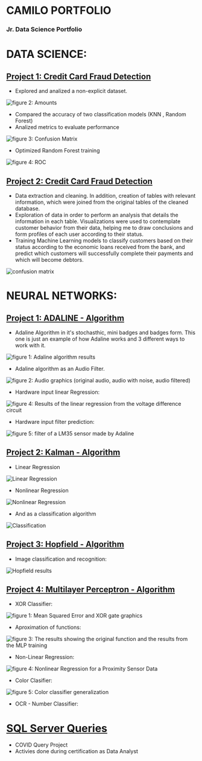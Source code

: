 # CAMILO PORTFOLIO
### Jr. Data Science Portfolio

# DATA SCIENCE:
## [Project 1: Credit Card Fraud Detection](https://github.com/Camiloalejan/CreditCardFraudDetection_DataScienceProject)

- Explored and analized a non-explicit dataset.

![_figure 2: Amounts_](/images/amounts.png)

- Compared the accuracy of two classification models (KNN , Random Forest)
- Analized metrics to evaluate performance

![_figure 3: Confusion Matrix_](/images/cm.png)

- Optimized Random Forest training

![_figure 4: ROC_](/images/ROC.png)

## [Project 2: Credit Card Fraud Detection](https://github.com/Camiloalejan/PKDD99_ClasificadorDeClientes_DataScience_Project)
- Data extraction and cleaning. In addition, creation of tables with relevant information, which were joined from the original tables of the cleaned database.
- Exploration of data in order to perform an analysis that details the information in each table. Visualizations were used to contemplate customer behavior from their data, helping me to draw conclusions and form profiles of each user according to their status.
- Training Machine Learning models to classify customers based on their status according to the economic loans received from the bank, and predict which customers will successfully complete their payments and which will become debtors.

![_confusion matrix_](/images/confusion%20matrix.png)

# NEURAL NETWORKS:
## [Project 1: ADALINE - Algorithm](https://github.com/Camiloalejan/ADALINE-Algorithm-and-Practical-Examples)
- Adaline Algorithm in it's stochasthic, mini badges and badges form. This one is just an example of how Adaline works and 3 different ways to work with it.

![_figure 1: Adaline algorithm results_](/images/Adaline_results.png)

- Adaline algorithm as an Audio Filter.

![_figure 2: Audio graphics (original audio, audio with noise, audio filtered)_](/images/Adaline_Audio_Filter_results.png)

- Hardware input linear Regression:

![_figure 4: Results of the linear regression from the voltage difference circuit_](/images/Adaline_DV_results.png)

- Hardware input filter prediction:

![_figure 5: filter of a LM35 sensor made by Adaline_](/images/Adaline_LM35_results.png)

## [Project 2: Kalman - Algorithm](https://github.com/Camiloalejan/Kalman-Algorithm)
- Linear Regression

![Linear Regression](/images/regLin.png)

- Nonlinear Regression

![Nonlinear Regression](/images/regNoLin.png)

- And as a classification algorithm

![Classification](/images/clasi.png)

## [Project 3: Hopfield - Algorithm](https://github.com/Camiloalejan/Hopfield-Algorithm)
- Image classification and recognition:

![Hopfield results](/images/Hopfield_results.png)


## [Project 4: Multilayer Perceptron - Algorithm](https://github.com/Camiloalejan/Multilayer-Perceptron-Practical-Examples-)
- XOR Classifier:

![_figure 1: Mean Squared Error and XOR gate graphics_](/images/MLP_XOR_results.png)

- Aproximation of functions:

![_figure 3: The results showing the original function and the results from the MLP training_](/images/MLP_Aproximation_of_Functions_results.png)

- Non-Linear Regression:

![_figure 4: Nonlinear Regression for a Proximity Sensor Data_](/images/MLP_Proximity_Sensor_NLR_results.png)

- Color Clasifier:

![_figure 5: Color classifier generalization_](/images/MLP_Colors_Classifier_generalization.png)

- OCR - Number Classifier:

# [SQL Server Queries](https://github.com/Camiloalejan/SQL-Portfolio)
- COVID Query Project
- Activies done during certification as Data Analyst
